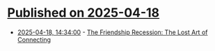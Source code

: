 # [Published on 2025-04-18](index.md)

* [2025-04-18, 14:34:00](https://soylentnews.org/article.pl?sid=25/04/17/1336207&from=rss) - [The Friendship Recession: The Lost Art of Connecting](https://soylentnews.org/article.pl?sid=25/04/17/1336207&from=rss)
